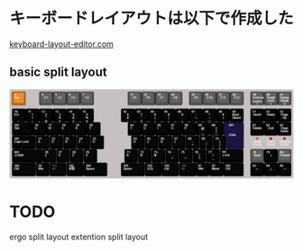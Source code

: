 # キーボードレイアウトは以下で作成した

[keyboard-layout-editor.com](http://www.keyboard-layout-editor.com/)

## basic split layout
![gammy](./gammy_basic.png)


# TODO
ergo split layout
extention split layout

